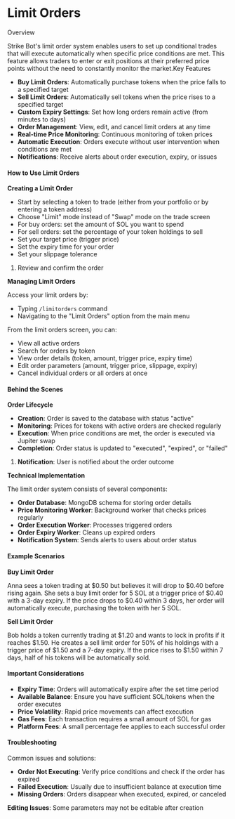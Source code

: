 # Limit Orders

Overview

Strike Bot's limit order system enables users to set up conditional trades that will execute automatically when specific price conditions are met. This feature allows traders to enter or exit positions at their preferred price points without the need to constantly monitor the market.Key Features

* **Buy Limit Orders**: Automatically purchase tokens when the price falls to a specified target
* **Sell Limit Orders**: Automatically sell tokens when the price rises to a specified target
* **Custom Expiry Settings**: Set how long orders remain active (from minutes to days)
* **Order Management**: View, edit, and cancel limit orders at any time
* **Real-time Price Monitoring**: Continuous monitoring of token prices
* **Automatic Execution**: Orders execute without user intervention when conditions are met
* **Notifications**: Receive alerts about order execution, expiry, or issues

#### How to Use Limit Orders <a href="#how-to-use-limit-orders" id="how-to-use-limit-orders"></a>

**Creating a Limit Order**

* Start by selecting a token to trade (either from your portfolio or by entering a token address)
* Choose "Limit" mode instead of "Swap" mode on the trade screen
* For buy orders: set the amount of SOL you want to spend
* For sell orders: set the percentage of your token holdings to sell
* Set your target price (trigger price)
* Set the expiry time for your order
* Set your slippage tolerance

1. Review and confirm the order

**Managing Limit Orders**

Access your limit orders by:

* Typing `/limitorders` command
* Navigating to the "Limit Orders" option from the main menu

From the limit orders screen, you can:

* View all active orders
* Search for orders by token
* View order details (token, amount, trigger price, expiry time)
* Edit order parameters (amount, trigger price, slippage, expiry)
* Cancel individual orders or all orders at once

#### Behind the Scenes <a href="#behind-the-scenes" id="behind-the-scenes"></a>

**Order Lifecycle**

* **Creation**: Order is saved to the database with status "active"
* **Monitoring**: Prices for tokens with active orders are checked regularly
* **Execution**: When price conditions are met, the order is executed via Jupiter swap
* **Completion**: Order status is updated to "executed", "expired", or "failed"

1. **Notification**: User is notified about the order outcome

**Technical Implementation**

The limit order system consists of several components:

* **Order Database**: MongoDB schema for storing order details
* **Price Monitoring Worker**: Background worker that checks prices regularly
* **Order Execution Worker**: Processes triggered orders
* **Order Expiry Worker**: Cleans up expired orders
* **Notification System**: Sends alerts to users about order status

#### Example Scenarios <a href="#example-scenarios" id="example-scenarios"></a>

**Buy Limit Order**

Anna sees a token trading at $0.50 but believes it will drop to $0.40 before rising again. She sets a buy limit order for 5 SOL at a trigger price of $0.40 with a 3-day expiry. If the price drops to $0.40 within 3 days, her order will automatically execute, purchasing the token with her 5 SOL.

**Sell Limit Order**

Bob holds a token currently trading at $1.20 and wants to lock in profits if it reaches $1.50. He creates a sell limit order for 50% of his holdings with a trigger price of $1.50 and a 7-day expiry. If the price rises to $1.50 within 7 days, half of his tokens will be automatically sold.

#### Important Considerations <a href="#important-considerations" id="important-considerations"></a>

* **Expiry Time**: Orders will automatically expire after the set time period
* **Available Balance**: Ensure you have sufficient SOL/tokens when the order executes
* **Price Volatility**: Rapid price movements can affect execution
* **Gas Fees**: Each transaction requires a small amount of SOL for gas
* **Platform Fees**: A small percentage fee applies to each successful order

#### Troubleshooting <a href="#troubleshooting" id="troubleshooting"></a>

Common issues and solutions:

* **Order Not Executing**: Verify price conditions and check if the order has expired
* **Failed Execution**: Usually due to insufficient balance at execution time
* **Missing Orders**: Orders disappear when executed, expired, or canceled

**Editing Issues**: Some parameters may not be editable after creation
